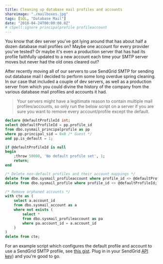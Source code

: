 ```yaml
---
title: Cleaning up database mail profiles and accounts
shareimage: "./mailboxes.jpg"
tags: [SQL, "Database Mail"]
date: "2018-04-24T00:00:00.0Z"
# cSpell:ignore principalprofile profileaccount
---
```


You know that dev server you've got lying around that has about half a dozen database mail profiles on? Maybe one account for every provider you've tested? Or maybe it's even a production server that has had its profile faithfully updated to a new account each time your SMTP server moves but never had the old ones cleared out?

After recently moving all of our servers to use SendGrid SMTP for sending out database mail I decided to perform some long overdue spring cleaning. In our case that included a couple of dev servers, as well as a production server from which you could divine the history of the company from the various database mail profiles and accounts it had.

> Your servers might have a legitimate reason to contain multiple mail profiles/accounts, so only run the below script on a server if you are sure you want to remove every account/profile except the default.

```sql
declare @defaultProfileId int;
select @defaultProfileId = pp.profile_id
from dbo.sysmail_principalprofile as pp
where pp.principal_sid = 0x0 /* Guest */
and pp.is_default = 1;

if @defaultProfileId is null
begin
	;throw 50000, 'No default profile set', 1;
	return;
end

/* Delete non-default profiles and their account mappings */
delete from dbo.sysmail_profileaccount where profile_id <> @defaultProfileId;
delete from dbo.sysmail_profile where profile_id <> @defaultProfileId;

/* Remove orphaned accounts */
with cte as (
	select a.account_id
	from dbo.sysmail_account as a
	where not exists (
		select *
		from dbo.sysmail_profileaccount as pa
		where pa.account_id = a.account_id
	)
)
delete from cte;
```

For an example script which configures the default profile and account to use a SendGrid SMTP profile, see [this gist](https://gist.github.com/taddison/bad62ea292a395b1e86f967dd265f04f). Plug in in your SendGrid [API key](https://sendgrid.com/docs/Classroom/Send/How_Emails_Are_Sent/api_keys.html)) and you're good to go.
